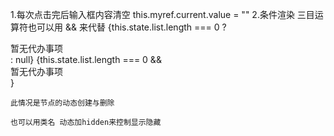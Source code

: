 1.每次点击完后输入框内容清空
    this.myref.current.value = ""
2.条件渲染
    三目运算符也可以用 && 来代替
    {this.state.list.length === 0 ? <div>暂无代办事项</div> : null}
    {this.state.list.length === 0 && <div>暂无代办事项</div>}

    此情况是节点的动态创建与删除

    也可以用类名 动态加hidden来控制显示隐藏
    
